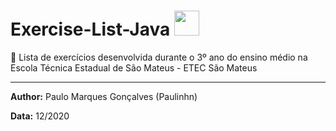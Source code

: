 # Exercise-List-Java <img height="40" src="https://cdn.jsdelivr.net/gh/devicons/devicon/icons/java/java-original.svg" />


📝 Lista de exercícios desenvolvida durante o 3º ano do ensino médio na Escola Técnica Estadual de São Mateus - ETEC São Mateus

---

**Author:** Paulo Marques Gonçalves (Paulinhn)

**Data:** 12/2020
